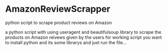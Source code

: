 # AmazonReviewScrapper
python script to scrape product reviews on Amazon

a python script with using useragent and beautifulsoup library to scrape the products on Amazon reivews given by the users
for working script you want to install python and its some librarys and just run the file...
